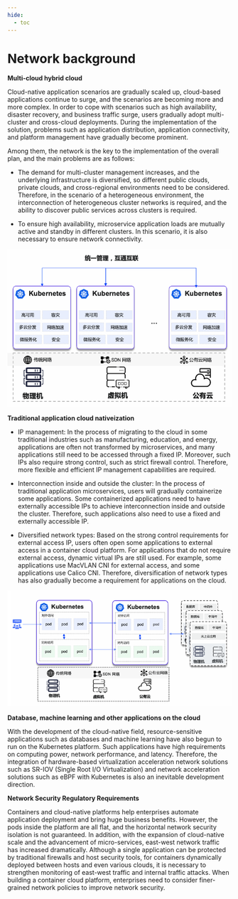 ```yaml
---
hide:
  - toc
---
```


# Network background

**Multi-cloud hybrid cloud**

Cloud-native application scenarios are gradually scaled up, cloud-based applications continue to surge, and the scenarios are becoming more and more complex.
In order to cope with scenarios such as high availability, disaster recovery, and business traffic surge, users gradually adopt multi-cluster and cross-cloud deployments. During the implementation of the solution, problems such as application distribution, application connectivity, and platform management have gradually become prominent.

Among them, the network is the key to the implementation of the overall plan, and the main problems are as follows:

- The demand for multi-cluster management increases, and the underlying infrastructure is diversified, so different public clouds, private clouds, and cross-regional environments need to be considered. Therefore, in the scenario of a heterogeneous environment, the interconnection of heterogeneous cluster networks is required, and the ability to discover public services across clusters is required.

- To ensure high availability, microservice application loads are mutually active and standby in different clusters. In this scenario, it is also necessary to ensure network connectivity.

![all-in-one](../images/intro01.png)

**Traditional application cloud nativeization**

- IP management: In the process of migrating to the cloud in some traditional industries such as manufacturing, education, and energy, applications are often not transformed by microservices, and many applications still need to be accessed through a fixed IP. Moreover, such IPs also require strong control, such as strict firewall control. Therefore, more flexible and efficient IP management capabilities are required.

- Interconnection inside and outside the cluster: In the process of traditional application microservices, users will gradually containerize some applications. Some containerized applications need to have externally accessible IPs to achieve interconnection inside and outside the cluster. Therefore, such applications also need to use a fixed and externally accessible IP.

- Diversified network types: Based on the strong control requirements for external access IP, users often open some applications to external access in a container cloud platform. For applications that do not require external access, dynamic virtual IPs are still used. For example, some applications use MacVLAN CNI for external access, and some applications use Calico CNI. Therefore, diversification of network types has also gradually become a requirement for applications on the cloud.

![cloud-native](../images/intro02.png)

**Database, machine learning and other applications on the cloud**

With the development of the cloud-native field, resource-sensitive applications such as databases and machine learning have also begun to run on the Kubernetes platform.
Such applications have high requirements on computing power, network performance, and latency.
Therefore, the integration of hardware-based virtualization acceleration network solutions such as SR-IOV (Single Root I/O Virtualization) and network acceleration solutions such as eBPF with Kubernetes is also an inevitable development direction.

**Network Security Regulatory Requirements**

Containers and cloud-native platforms help enterprises automate application deployment and bring huge business benefits.
However, the pods inside the platform are all flat, and the horizontal network security isolation is not guaranteed.
In addition, with the expansion of cloud-native scale and the advancement of micro-services, east-west network traffic has increased dramatically.
Although a single application can be protected by traditional firewalls and host security tools, for containers dynamically deployed between hosts and even various clouds, it is necessary to strengthen monitoring of east-west traffic and internal traffic attacks.
When building a container cloud platform, enterprises need to consider finer-grained network policies to improve network security.